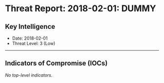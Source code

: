 # Threat Report: 2018-02-01: DUMMY


## Key Intelligence
* Date: 2018-02-01
* Threat Level: 3 (Low)

---

## Indicators of Compromise (IOCs)
_No top-level indicators._
